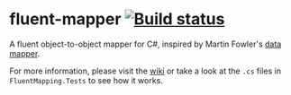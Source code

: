 # fluent-mapper [![Build status](https://ci.appveyor.com/api/projects/status/nyrh56l3rpkv5mre?svg=true)](https://ci.appveyor.com/project/floyd-may/fluent-mapper)
A fluent object-to-object mapper for C#, inspired by Martin Fowler's [data mapper](http://martinfowler.com/eaaCatalog/dataMapper.html).

For more information, please visit the [wiki](https://github.com/floyd-may/fluent-mapper/wiki) or take a look at the `.cs` files in `FluentMapping.Tests` to see how it works.
